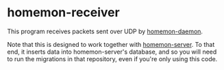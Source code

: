 # homemon-receiver
This program receives packets sent over UDP by [homemon-daemon](https://github.com/thatoddmailbox/homemon-daemon).

Note that this is designed to work together with [homemon-server](https://github.com/thatoddmailbox/homemon-server). To that end, it inserts data into homemon-server's database, and so you will need to run the migrations in that repository, even if you're only using this code.